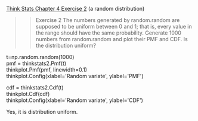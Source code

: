 [Think Stats Chapter 4 Exercise 2](http://greenteapress.com/thinkstats2/html/thinkstats2005.html#toc41) (a random distribution)

>> Exercise 2   The numbers generated by random.random are supposed to be uniform between 0 and 1; that is, every value in the range should have the same probability.
Generate 1000 numbers from random.random and plot their PMF and CDF. Is the distribution uniform?

t=np.random.random(1000) <br/>
pmf = thinkstats2.Pmf(t)<br/>
thinkplot.Pmf(pmf, linewidth=0.1)<br/>
thinkplot.Config(xlabel='Random variate', ylabel='PMF')<br/>

cdf = thinkstats2.Cdf(t)<br/>
thinkplot.Cdf(cdf)<br/>
thinkplot.Config(xlabel='Random variate', ylabel='CDF')<br/>

Yes, it is distribution uniform. <br/>

